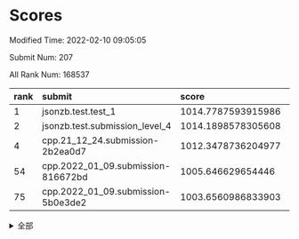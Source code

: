 # Scores

Modified Time: 2022-02-10 09:05:05

Submit Num: 207

All Rank Num: 168537

| rank |               submit               |       score        |       sigma        | pk_num |
| :--- | :--------------------------------- | :----------------- | :----------------- | :----- |
| 1    | jsonzb.test.test_1                 | 1014.7787593915986 | 0.8611665891687446 | 3256   |
| 2    | jsonzb.test.submission_level_4     | 1014.1898578305608 | 0.826105122409662  | 3257   |
| 4    | cpp.21_12_24.submission-2b2ea0d7   | 1012.3478736204977 | 0.7989798386678598 | 3255   |
| 54   | cpp.2022_01_09.submission-816672bd | 1005.646629654446  | 0.7307901542155287 | 3254   |
| 75   | cpp.2022_01_09.submission-5b0e3de2 | 1003.6560986833903 | 0.7087151182956218 | 3260   |


<details>
<summary>全部</summary>

| rank |                 submit                 |       score        |       sigma        | pk_num |
| :--- | :------------------------------------- | :----------------- | :----------------- | :----- |
| 1    | jsonzb.test.test_1                     | 1014.7787593915986 | 0.8611665891687446 | 3256   |
| 2    | jsonzb.test.submission_level_4         | 1014.1898578305608 | 0.826105122409662  | 3257   |
| 3    | gobigger.level_3.submission_level_3_8  | 1012.3493645350408 | 0.7921260908231703 | 3255   |
| 4    | cpp.21_12_24.submission-2b2ea0d7       | 1012.3478736204977 | 0.7989798386678598 | 3255   |
| 5    | gobigger.level_3.submission_level_3_46 | 1011.174558585376  | 0.7585389411217187 | 3256   |
| 6    | gobigger.level_3.submission_level_3_34 | 1011.0920129121878 | 0.7932970749496993 | 3256   |
| 7    | gobigger.level_3.submission_level_3_42 | 1010.9939323345519 | 0.7583911930087149 | 3259   |
| 8    | gobigger.level_3.submission_level_3_10 | 1010.9523212470493 | 0.7776411597313208 | 3254   |
| 9    | gobigger.level_3.submission_level_3_36 | 1010.8382716718567 | 0.7818510191007204 | 3263   |
| 10   | gobigger.level_3.submission_level_3_48 | 1010.7096763918868 | 0.7817686466148178 | 3256   |
| 11   | gobigger.level_3.submission_level_3_12 | 1010.6577220617612 | 0.7724971755208718 | 3252   |
| 12   | gobigger.level_3.submission_level_3_23 | 1010.504355625331  | 0.7676492819727085 | 3257   |
| 13   | gobigger.level_3.submission_level_3_39 | 1010.4658538436189 | 0.7453557539050384 | 3258   |
| 14   | gobigger.level_3.submission_level_3_31 | 1010.3729121127624 | 0.7628378550381671 | 3260   |
| 15   | gobigger.level_3.submission_level_3_41 | 1010.3440860088492 | 0.7462759871701861 | 3257   |
| 16   | gobigger.level_3.submission_level_3_17 | 1010.3160202080355 | 0.7638438044638113 | 3257   |
| 17   | gobigger.level_3.submission_level_3_19 | 1010.306013732271  | 0.7624745082072445 | 3254   |
| 18   | gobigger.level_3.submission_level_3_13 | 1010.3032438267007 | 0.7528901432153515 | 3261   |
| 19   | gobigger.level_3.submission_level_3_26 | 1010.2902180518887 | 0.774838304472053  | 3257   |
| 20   | gobigger.level_3.submission_level_3_35 | 1010.2684808801273 | 0.7360668860000584 | 3256   |
| 21   | gobigger.level_3.submission_level_3_20 | 1010.2017516567464 | 0.7553512632817194 | 3257   |
| 22   | gobigger.level_3.submission_level_3_30 | 1010.1654435388303 | 0.7533192361511124 | 3260   |
| 23   | gobigger.level_3.submission_level_3_7  | 1010.1250055796623 | 0.7634574245128067 | 3259   |
| 24   | gobigger.level_3.submission_level_3_22 | 1010.0479668122259 | 0.7584747762275456 | 3256   |
| 25   | gobigger.level_3.submission_level_3_40 | 1009.9783372522712 | 0.753787050841279  | 3259   |
| 26   | gobigger.level_3.submission_level_3_4  | 1009.8875358447945 | 0.7616092404027416 | 3256   |
| 27   | gobigger.level_3.submission_level_3_49 | 1009.8643404738207 | 0.7543094560117943 | 3262   |
| 28   | gobigger.level_3.submission_level_3_45 | 1009.8358806557305 | 0.7647688854033062 | 3254   |
| 29   | gobigger.level_3.submission_level_3_9  | 1009.8352937463658 | 0.7645693905986126 | 3251   |
| 30   | gobigger.level_3.submission_level_3_2  | 1009.8314153291665 | 0.7589077171690085 | 3251   |
| 31   | gobigger.level_3.submission_level_3_0  | 1009.7584861054173 | 0.7671709551801543 | 3260   |
| 32   | gobigger.level_3.submission_level_3_44 | 1009.6503208770806 | 0.7355485706935004 | 3258   |
| 33   | gobigger.level_3.submission_level_3_1  | 1009.6220305470383 | 0.7672889346720426 | 3258   |
| 34   | gobigger.level_3.submission_level_3_24 | 1009.5792195948347 | 0.7512370181802476 | 3260   |
| 35   | gobigger.level_3.submission_level_3_27 | 1009.5451050881866 | 0.74089919871786   | 3258   |
| 36   | gobigger.level_3.submission_level_3_18 | 1009.4290905700551 | 0.7435252760326774 | 3255   |
| 37   | gobigger.level_3.submission_level_3_28 | 1009.3839039068926 | 0.7384131002125625 | 3256   |
| 38   | gobigger.level_3.submission_level_3_38 | 1009.3552642159317 | 0.7448278273412474 | 3257   |
| 39   | gobigger.level_3.submission_level_3_43 | 1009.3367715146105 | 0.7445855640350563 | 3258   |
| 40   | gobigger.level_3.submission_level_3_29 | 1009.3341940205609 | 0.7418610515674997 | 3260   |
| 41   | gobigger.level_3.submission_level_3_6  | 1009.2514820629234 | 0.7409365397387876 | 3257   |
| 42   | gobigger.level_3.submission_level_3_11 | 1009.1924110884299 | 0.7492599592721974 | 3260   |
| 43   | gobigger.level_3.submission_level_3_15 | 1009.1836135627487 | 0.7499671942777079 | 3259   |
| 44   | gobigger.level_3.submission_level_3_25 | 1009.1071773176864 | 0.7515879804944957 | 3255   |
| 45   | gobigger.level_3.submission_level_3_47 | 1009.0843194417445 | 0.7370334408533169 | 3254   |
| 46   | gobigger.level_3.submission_level_3_3  | 1009.0318744740247 | 0.7498185120586894 | 3255   |
| 47   | gobigger.level_3.submission_level_3_32 | 1008.7955770064789 | 0.7506743913972607 | 3261   |
| 48   | gobigger.level_3.submission_level_3_16 | 1008.7478682092345 | 0.752176679682515  | 3255   |
| 49   | gobigger.level_3.submission_level_3_5  | 1008.7022825203202 | 0.7496235326958073 | 3258   |
| 50   | gobigger.level_3.submission_level_3_33 | 1008.6940496029919 | 0.737981034043863  | 3258   |
| 51   | gobigger.level_3.submission_level_3_21 | 1008.6058139944006 | 0.7454008938336205 | 3254   |
| 52   | gobigger.level_3.submission_level_3_37 | 1008.5352719620146 | 0.7375853911230607 | 3258   |
| 53   | gobigger.level_3.submission_level_3_14 | 1008.4933539823029 | 0.7498815901904652 | 3257   |
| 54   | cpp.2022_01_09.submission-816672bd     | 1005.646629654446  | 0.7307901542155287 | 3254   |
| 55   | gobigger.level_1.submission_level_1_41 | 1005.0914456696468 | 0.7290227168528167 | 3257   |
| 56   | gobigger.level_1.submission_level_1_39 | 1004.6035890122533 | 0.7297187237774462 | 3254   |
| 57   | gobigger.level_1.submission_level_1_28 | 1004.4764480853361 | 0.7319911144399704 | 3262   |
| 58   | gobigger.level_1.submission_level_1_2  | 1004.4109862677117 | 0.7197535859417507 | 3257   |
| 59   | gobigger.level_1.submission_level_1_1  | 1004.4000524879968 | 0.7139344744543794 | 3253   |
| 60   | gobigger.level_1.submission_level_1_49 | 1004.3755233842743 | 0.7186427941115384 | 3255   |
| 61   | gobigger.level_1.submission_level_1_21 | 1004.2082495393096 | 0.7130208503169584 | 3255   |
| 62   | gobigger.level_1.submission_level_1_23 | 1004.1907305831271 | 0.7288578351144249 | 3259   |
| 63   | gobigger.level_1.submission_level_1_10 | 1004.1751910840318 | 0.7313914327024167 | 3262   |
| 64   | gobigger.level_1.submission_level_1_35 | 1004.1366749357398 | 0.7201936925683649 | 3260   |
| 65   | gobigger.level_1.submission_level_1_18 | 1004.1188363816789 | 0.719370432059577  | 3251   |
| 66   | gobigger.level_1.submission_level_1_33 | 1004.1068704362207 | 0.7028838006952773 | 3261   |
| 67   | gobigger.level_1.submission_level_1_19 | 1004.0172869949181 | 0.730170856096335  | 3252   |
| 68   | gobigger.level_1.submission_level_1_31 | 1003.9871290292118 | 0.7286520730658106 | 3253   |
| 69   | gobigger.level_1.submission_level_1_4  | 1003.9108747219091 | 0.7049542971338791 | 3257   |
| 70   | gobigger.level_1.submission_level_1_6  | 1003.8591865492408 | 0.7276486605381073 | 3259   |
| 71   | gobigger.level_1.submission_level_1_48 | 1003.8404661105309 | 0.7131659045672575 | 3254   |
| 72   | gobigger.level_1.submission_level_1_14 | 1003.818372338469  | 0.7217501684021052 | 3257   |
| 73   | gobigger.level_1.submission_level_1_16 | 1003.7689165074352 | 0.7122644409713343 | 3258   |
| 74   | gobigger.level_1.submission_level_1_12 | 1003.7391872110551 | 0.722562880054718  | 3260   |
| 75   | cpp.2022_01_09.submission-5b0e3de2     | 1003.6560986833903 | 0.7087151182956218 | 3260   |
| 76   | gobigger.level_1.submission_level_1_26 | 1003.6441369487236 | 0.7093449020793007 | 3256   |
| 77   | gobigger.level_1.submission_level_1_42 | 1003.6211497201501 | 0.72158120263996   | 3259   |
| 78   | gobigger.level_1.submission_level_1_43 | 1003.4832804017924 | 0.7205433479315105 | 3260   |
| 79   | gobigger.level_1.submission_level_1_29 | 1003.3978197451903 | 0.7249516107525823 | 3253   |
| 80   | gobigger.level_1.submission_level_1_32 | 1003.3430096907983 | 0.7316568703212739 | 3258   |
| 81   | gobigger.level_1.submission_level_1_20 | 1003.320992005701  | 0.7137221480650856 | 3258   |
| 82   | gobigger.level_1.submission_level_1_30 | 1003.2582101895888 | 0.7102085462273263 | 3257   |
| 83   | gobigger.level_1.submission_level_1_27 | 1003.2569650174382 | 0.7339707842098675 | 3257   |
| 84   | gobigger.level_1.submission_level_1_5  | 1003.2274719644516 | 0.7223594445927551 | 3253   |
| 85   | gobigger.level_1.submission_level_1_44 | 1003.1383334702273 | 0.7140410346128777 | 3256   |
| 86   | gobigger.level_1.submission_level_1_15 | 1003.1134513457896 | 0.7248945415939484 | 3253   |
| 87   | gobigger.level_1.submission_level_1_8  | 1003.0945261309009 | 0.7177880023104412 | 3256   |
| 88   | gobigger.level_1.submission_level_1_13 | 1003.091369251419  | 0.7148686790698016 | 3255   |
| 89   | gobigger.level_1.submission_level_1_38 | 1003.0689241301557 | 0.7187139001896642 | 3250   |
| 90   | gobigger.level_1.submission_level_1_3  | 1003.0270349674677 | 0.7193369644637382 | 3260   |
| 91   | gobigger.level_1.submission_level_1_11 | 1002.9344598514541 | 0.7091592013933892 | 3255   |
| 92   | gobigger.level_1.submission_level_1_37 | 1002.9310774588788 | 0.7209142997894112 | 3261   |
| 93   | gobigger.level_1.submission_level_1_7  | 1002.928438395242  | 0.7080610463379063 | 3258   |
| 94   | gobigger.level_1.submission_level_1_36 | 1002.9229059701952 | 0.7183100310194054 | 3255   |
| 95   | gobigger.level_1.submission_level_1_17 | 1002.8755383971485 | 0.7257141165869073 | 3258   |
| 96   | gobigger.level_1.submission_level_1_46 | 1002.8699856422605 | 0.7161285512027    | 3256   |
| 97   | gobigger.level_1.submission_level_1_34 | 1002.8601750437367 | 0.7115378842989845 | 3256   |
| 98   | gobigger.level_1.submission_level_1_0  | 1002.8008353975766 | 0.7017086293676046 | 3257   |
| 99   | gobigger.level_1.submission_level_1_9  | 1002.7195574458613 | 0.7242184672947757 | 3260   |
| 100  | gobigger.level_1.submission_level_1_22 | 1002.7014893204207 | 0.7089957511271863 | 3255   |
| 101  | gobigger.level_1.submission_level_1_40 | 1002.5751557457174 | 0.7263672167129038 | 3255   |
| 102  | gobigger.level_1.submission_level_1_45 | 1002.4829263472365 | 0.7070243681758877 | 3253   |
| 103  | gobigger.level_1.submission_level_1_24 | 1002.0587786285314 | 0.7238116739996369 | 3257   |
| 104  | gobigger.level_1.submission_level_1_25 | 1001.9856826577794 | 0.7100414116825137 | 3257   |
| 105  | gobigger.level_1.submission_level_1_47 | 1001.0959479862757 | 0.7153509874857347 | 3259   |
| 106  | gobigger.random.submission_random_39   | 996.8504742668727  | 0.7006409109872436 | 3255   |
| 107  | gobigger.random.submission_random_27   | 996.8015140480787  | 0.6943481082024586 | 3259   |
| 108  | gobigger.random.submission_random_42   | 996.7702244694445  | 0.7067743067351611 | 3252   |
| 109  | gobigger.random.submission_random_14   | 996.6907077109114  | 0.7257317691704975 | 3261   |
| 110  | gobigger.random.submission_random_28   | 996.5809971213173  | 0.7043820188975949 | 3256   |
| 111  | gobigger.random.submission_random_16   | 996.5602294893524  | 0.7089461600314656 | 3251   |
| 112  | gobigger.random.submission_random_32   | 996.5260592725105  | 0.706157502294838  | 3254   |
| 113  | gobigger.random.submission_random_2    | 996.5081252937715  | 0.7191251604840521 | 3258   |
| 114  | gobigger.random.submission_random_26   | 996.5060101781504  | 0.7200781047709567 | 3256   |
| 115  | gobigger.random.submission_random_37   | 996.4017557764624  | 0.7033607521872982 | 3255   |
| 116  | gobigger.random.submission_random_23   | 996.373870967338   | 0.7143906397771671 | 3255   |
| 117  | gobigger.random.submission_random_0    | 996.3385330761662  | 0.7228045312271187 | 3257   |
| 118  | gobigger.random.submission_random_33   | 996.271652742069   | 0.7164577681775346 | 3254   |
| 119  | gobigger.random.submission_random_17   | 996.2494168955576  | 0.7023501729654718 | 3257   |
| 120  | gobigger.random.submission_random_7    | 996.1895480834099  | 0.7154699024456749 | 3256   |
| 121  | gobigger.random.submission_random_46   | 996.0830792390592  | 0.7107396329643011 | 3258   |
| 122  | gobigger.random.submission_random_20   | 996.066475483333   | 0.7201278242690511 | 3254   |
| 123  | gobigger.random.submission_random_29   | 995.8881723765871  | 0.7075849472755291 | 3257   |
| 124  | gobigger.random.submission_random_31   | 995.8482290935985  | 0.7131979936512831 | 3258   |
| 125  | gobigger.random.submission_random_22   | 995.8211919596968  | 0.7065178174311604 | 3260   |
| 126  | gobigger.random.submission_random_12   | 995.8133722804204  | 0.7193613652491836 | 3253   |
| 127  | gobigger.random.submission_random_24   | 995.7901589083034  | 0.7111295501951606 | 3258   |
| 128  | gobigger.random.submission_random_19   | 995.7057202044164  | 0.7186137659486495 | 3259   |
| 129  | gobigger.random.submission_random_41   | 995.7053683873111  | 0.7080141950653873 | 3259   |
| 130  | gobigger.random.submission_random_43   | 995.6651915825531  | 0.7072812985626078 | 3254   |
| 131  | gobigger.random.submission_random_11   | 995.6548920630087  | 0.714098443298177  | 3259   |
| 132  | gobigger.random.submission_random_44   | 995.6395824010201  | 0.7064244375660842 | 3254   |
| 133  | gobigger.random.submission_random_9    | 995.627109686493   | 0.7096577623037952 | 3259   |
| 134  | gobigger.random.submission_random_21   | 995.6266812419229  | 0.6999713924950303 | 3261   |
| 135  | gobigger.random.submission_random_8    | 995.6143933383306  | 0.706255405532866  | 3252   |
| 136  | gobigger.random.submission_random_45   | 995.5942446606516  | 0.7105640432255061 | 3252   |
| 137  | gobigger.random.submission_random_36   | 995.5872329496476  | 0.6963843612050186 | 3258   |
| 138  | gobigger.random.submission_random_47   | 995.5691342039418  | 0.698208439785387  | 3255   |
| 139  | gobigger.random.submission_random_6    | 995.5675502925505  | 0.7033392601762339 | 3262   |
| 140  | gobigger.random.submission_random_35   | 995.5635451282433  | 0.6991482847262859 | 3256   |
| 141  | gobigger.random.submission_random_30   | 995.5267333221029  | 0.7138205176257073 | 3258   |
| 142  | gobigger.random.submission_random_4    | 995.4837995921877  | 0.7148370969440875 | 3257   |
| 143  | gobigger.random.submission_random_48   | 995.4482283162471  | 0.7188771248237503 | 3253   |
| 144  | gobigger.random.submission_random_34   | 995.4232578334785  | 0.7093666590009886 | 3257   |
| 145  | gobigger.random.submission_random_1    | 995.392892506418   | 0.7183288733277795 | 3258   |
| 146  | gobigger.random.submission_random_18   | 995.3036240843551  | 0.7280206434266178 | 3257   |
| 147  | gobigger.random.submission_random_40   | 995.2078903045418  | 0.7126878604111477 | 3258   |
| 148  | gobigger.random.submission_random_38   | 994.9897479118933  | 0.7103513925930679 | 3252   |
| 149  | gobigger.random.submission_random_10   | 994.9184097329606  | 0.7122199725367765 | 3254   |
| 150  | gobigger.random.submission_random_3    | 994.7806654269951  | 0.7279756688397464 | 3254   |
| 151  | gobigger.random.submission_random_25   | 994.6311196565518  | 0.7114444335121071 | 3258   |
| 152  | gobigger.random.submission_random_49   | 994.4993985140966  | 0.7092222855407907 | 3259   |
| 153  | gobigger.random.submission_random_5    | 994.4697422566164  | 0.72324018818902   | 3260   |
| 154  | gobigger.random.submission_random_15   | 994.4280725833032  | 0.7169242889625616 | 3257   |
| 155  | gobigger.random.submission_random_13   | 994.3465311031995  | 0.7159854812280462 | 3261   |
| 156  | gobigger.level_2.submission_level_2_2  | 994.0819256692329  | 0.7542863965056587 | 3260   |
| 157  | gobigger.level_2.submission_level_2_9  | 994.0324396861812  | 0.7365237529430801 | 3257   |
| 158  | gobigger.level_2.submission_level_2_49 | 993.9984602283097  | 0.7266927350472489 | 3257   |
| 159  | gobigger.level_2.submission_level_2_35 | 993.2261392363367  | 0.7260158717538834 | 3259   |
| 160  | gobigger.level_2.submission_level_2_17 | 993.0317113950748  | 0.7345381635023475 | 3255   |
| 161  | gobigger.level_2.submission_level_2_22 | 992.964831018014   | 0.73614278850827   | 3257   |
| 162  | gobigger.level_2.submission_level_2_43 | 992.9178784514233  | 0.7242725196581267 | 3260   |
| 163  | gobigger.level_2.submission_level_2_38 | 992.7824354308192  | 0.7213072876465281 | 3255   |
| 164  | gobigger.level_2.submission_level_2_3  | 992.7551869491889  | 0.7326767710263584 | 3261   |
| 165  | gobigger.level_2.submission_level_2_15 | 992.6831332589635  | 0.7346940033894839 | 3254   |
| 166  | gobigger.level_2.submission_level_2_46 | 992.6716533294865  | 0.7503073524153117 | 3256   |
| 167  | gobigger.level_2.submission_level_2_19 | 992.6563334599464  | 0.733039346201232  | 3258   |
| 168  | gobigger.level_2.submission_level_2_40 | 992.6415390091161  | 0.736846851074048  | 3258   |
| 169  | gobigger.level_2.submission_level_2_8  | 992.6055004365678  | 0.7463925458016923 | 3254   |
| 170  | gobigger.level_2.submission_level_2_0  | 992.4876171189355  | 0.7211714795827214 | 3256   |
| 171  | gobigger.level_2.submission_level_2_13 | 992.439282724429   | 0.7384752797694533 | 3260   |
| 172  | gobigger.level_2.submission_level_2_7  | 992.3947956003004  | 0.7396874829652842 | 3257   |
| 173  | gobigger.level_2.submission_level_2_48 | 992.3176273134694  | 0.7394750177915547 | 3257   |
| 174  | gobigger.level_2.submission_level_2_20 | 992.2935512600283  | 0.7578602295101123 | 3252   |
| 175  | gobigger.level_2.submission_level_2_11 | 992.2437472112136  | 0.7345795873766344 | 3258   |
| 176  | gobigger.level_2.submission_level_2_25 | 992.2057097988007  | 0.7401132267456743 | 3256   |
| 177  | gobigger.level_2.submission_level_2_12 | 992.2041299579183  | 0.740471451835804  | 3260   |
| 178  | gobigger.level_2.submission_level_2_44 | 992.1610232550763  | 0.7316744096574394 | 3255   |
| 179  | gobigger.level_2.submission_level_2_33 | 992.1583696929296  | 0.7348978832047639 | 3258   |
| 180  | gobigger.level_2.submission_level_2_10 | 992.0793481250889  | 0.7325044460189607 | 3257   |
| 181  | gobigger.level_2.submission_level_2_36 | 992.0504402661153  | 0.7371752839658998 | 3255   |
| 182  | gobigger.level_2.submission_level_2_26 | 992.016719185166   | 0.7354438320449402 | 3260   |
| 183  | gobigger.level_2.submission_level_2_21 | 992.0013056161744  | 0.7516234406952352 | 3260   |
| 184  | gobigger.level_2.submission_level_2_37 | 991.9671106756057  | 0.7490238097960673 | 3251   |
| 185  | gobigger.level_2.submission_level_2_14 | 991.9653489600204  | 0.7849031734116342 | 3258   |
| 186  | gobigger.level_2.submission_level_2_18 | 991.9403460840857  | 0.7622762372685414 | 3257   |
| 187  | gobigger.level_2.submission_level_2_27 | 991.8749494498863  | 0.7611944846233679 | 3262   |
| 188  | gobigger.level_2.submission_level_2_39 | 991.8011113847813  | 0.7541345840101681 | 3260   |
| 189  | gobigger.level_2.submission_level_2_29 | 991.8001273482292  | 0.7381840696301922 | 3255   |
| 190  | gobigger.level_2.submission_level_2_6  | 991.7474311218784  | 0.7555960775988818 | 3254   |
| 191  | gobigger.level_2.submission_level_2_4  | 991.646731035578   | 0.746870038897949  | 3252   |
| 192  | gobigger.level_2.submission_level_2_30 | 991.5743370107526  | 0.7291247243945873 | 3257   |
| 193  | gobigger.level_2.submission_level_2_45 | 991.5410545111921  | 0.7493644812276055 | 3254   |
| 194  | gobigger.level_2.submission_level_2_31 | 991.4693441911729  | 0.7566887348839201 | 3259   |
| 195  | gobigger.level_2.submission_level_2_16 | 991.4399363791529  | 0.7521936204395484 | 3258   |
| 196  | gobigger.level_2.submission_level_2_28 | 991.4208510812649  | 0.7338041030036384 | 3257   |
| 197  | gobigger.level_2.submission_level_2_5  | 991.4110487726945  | 0.7485103297923223 | 3258   |
| 198  | gobigger.level_2.submission_level_2_32 | 991.3524543711706  | 0.7590506189765435 | 3262   |
| 199  | gobigger.level_2.submission_level_2_23 | 991.243554787204   | 0.7625555071718263 | 3253   |
| 200  | gobigger.level_2.submission_level_2_1  | 991.2071114570568  | 0.7457308556619798 | 3257   |
| 201  | gobigger.level_2.submission_level_2_42 | 991.1990156168126  | 0.7621810690216558 | 3260   |
| 202  | gobigger.level_2.submission_level_2_24 | 990.9108794771206  | 0.7605068178352671 | 3264   |
| 203  | gobigger.level_2.submission_level_2_47 | 990.8541855283547  | 0.7547246129767039 | 3255   |
| 204  | gobigger.level_2.submission_level_2_34 | 990.8413827402399  | 0.7645280477179554 | 3254   |
| 205  | gobigger.level_2.submission_level_2_41 | 990.6884850593674  | 0.773131781095708  | 3254   |
| 206  | gobigger.none.submission_none_0        | 979.0487059318305  | 1.2019718606482677 | 3253   |
| 207  | gobigger.none.submission_none_1        | 978.6500463265758  | 1.1954809962754291 | 3253   |

</details>
